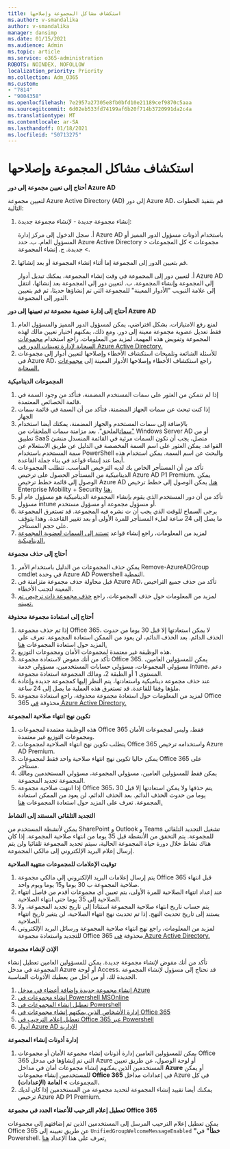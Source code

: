 ```yaml
---
title: استكشاف مشاكل المجموعة وإصلاحها
ms.author: v-smandalika
author: v-smandalika
manager: dansimp
ms.date: 01/15/2021
ms.audience: Admin
ms.topic: article
ms.service: o365-administration
ROBOTS: NOINDEX, NOFOLLOW
localization_priority: Priority
ms.collection: Adm_O365
ms.custom:
- "7814"
- "9004358"
ms.openlocfilehash: 7e2957a27305e8fb0bfd10e21189cef9870c5aaa
ms.sourcegitcommit: 6d02eb533fd74199af6b20f714b3720991da2c4a
ms.translationtype: MT
ms.contentlocale: ar-SA
ms.lasthandoff: 01/18/2021
ms.locfileid: "50713275"
---
```

# <a name="troubleshoot-group-issues"></a>استكشاف مشاكل المجموعة وإصلاحها

**أحتاج إلى تعيين مجموعة إلى دور Azure AD**

لتعيين مجموعة Azure Active Directory (AD) إلى دور Azure AD، قم بتنفيذ الخطوات التالية:

1. إنشاء مجموعة جديدة - لإنشاء مجموعة جديدة:

    أ. سجل الدخول إلى مركز إدارة Azure AD باستخدام أذونات مسؤول الدور المميز أو المسؤول العام. 
    ب. حدد Azure Active Directory > مجموعات > كل المجموعات > جديدة. 
    ج. إنشاء المجموعة.

2. قم بتعيين الدور إلى المجموعة إما أثناء إنشاء المجموعة أو بعد إنشائها.

    أ. لتعيين دور إلى المجموعة في وقت إنشاء المجموعة، يمكنك تبديل أدوار Azure AD إلى المجموعة وإنشاء المجموعة.
    ب. لتعيين دور إلى المجموعة بعد إنشائها، انتقل إلى علامة التبويب "الأدوار المعينة" للمجموعة التي تم إنشاؤها حديثا، ثم قم بتعيين الدور إلى المجموعة.

**أحتاج إلى إدارة عضوية مجموعة تم تعيينها إلى دور Azure AD**

1. لمنع رفع الامتيازات، بشكل افتراضي، يمكن لمسؤول الدور المميز والمسؤول العام فقط تعديل عضوية مجموعة معينة إلى دور. ومع ذلك، يمكنهم اختيار تعيين مالك لهذه المجموعة وتفويض هذه المهمة. لمزيد من المعلومات، راجع استخدام [مجموعات السحابة لإدارة تعيينات الدور في Azure Active Directory.](https://docs.microsoft.com/azure/active-directory/roles/groups-concept)
2. للأسئلة الشائعة وتلميحات استكشاف الأخطاء وإصلاحها لتعيين أدوار إلى مجموعات في Azure AD، راجع استكشاف الأخطاء وإصلاحها الأدوار المعينة إلى [مجموعات السحابة.](https://docs.microsoft.com/azure/active-directory/roles/groups-faq-troubleshooting)

**المجموعات الديناميكية**

1. إذا لم تتمكن من العثور على سمات المستخدم المضمنة، فتأكد من وجود السمة في قائمة الخصائص المعتمدة.
2. إذا كنت تبحث عن سمات الجهاز المضمنة، فتأكد من أن السمة في قائمة سمات الجهاز 
3. بالإضافة إلى سمات المستخدم والجهاز المضمنة، يمكنك أيضا استخدام ["سمات](https://docs.microsoft.com/azure/active-directory/enterprise-users/groups-dynamic-membership#extension-properties-and-custom-extension-properties)الملحق". بعد مزامنة سمات الملحقات من Windows Server AD أو من تطبيق SaaS متصل، يجب أن تكون السمات مرئية في القائمة المنسدل منشئ القواعد. يمكن العثور على اسم السمة المخصصة في الدليل عن طريق الاستعلام عن سمة المستخدم باستخدام PowerShell والبحث عن اسم السمة. يمكن استخدام هذه أيضا عند إنشاء قواعد في بناء جملة القاعدة.
4. تأكد من أن المستأجر الخاص بك لديه الترخيص المناسب. تتطلب المجموعات الديناميكية من المستأجر الحصول على ترخيص Azure AD P1 Premium. يمكن الوصول إلى قائمة خطط ترخيص Azure AD [هنا.](https://azure.microsoft.com/pricing/details/active-directory/) يمكن الوصول إلى خطط ترخيص Enterprise Mobility + Security [هنا.](https://www.microsoft.com/microsoft-365/enterprise-mobility-security/compare-plans-and-pricing)
5. تأكد من أن دور المستخدم الذي يقوم بإنشاء المجموعة الديناميكية هو مسؤول عام أو مسؤول intune أو مسؤول مجموعة أو مسؤول مستخدم.
6. يرجى السماح للوقت الذي يجب أن ت نشره فيه المجموعة. قد تستغرق المجموعة ما يصل إلى 24 ساعة لملء المستأجر للمرة الأولى أو بعد تغيير القاعدة، وهذا يتوقف على حجم المستأجر.
7. لمزيد من المعلومات، راجع إنشاء قواعد [تستند إلى السمات لعضوية المجموعة الديناميكية.](https://docs.microsoft.com/azure/active-directory/enterprise-users/groups-dynamic-membership)

**أحتاج إلى حذف مجموعة**

1. يمكن حذف المجموعات من الدليل باستخدام الأمر Remove-AzureADGroup cmdlet في وحدة Azure AD Powershell النمطية.
2. قبل محاولة حذف مجموعة متزامنة في Azure AD، تأكد من حذف جميع التراخيص المعينة لتجنب الأخطاء.
3. لمزيد من المعلومات حول حذف المجموعات، راجع [حذف مجموعة ذات ترخيص تم تعيينه.](https://docs.microsoft.com/azure/active-directory/enterprise-users/licensing-group-advanced#deleting-a-group-with-an-assigned-license)

**أحتاج إلى استعادة مجموعة محذوفة**

1. إذا تم حذف مجموعة Office 365، لا يمكن استعادتها إلا قبل 30 يوما من حدوث الحذف الدائم. بعد الحذف الدائم، لن يعود من الممكن استعادة المجموعة. تعرف على المزيد حول استعادة المجموعات [هنا.](https://docs.microsoft.com/azure/active-directory/enterprise-users/groups-restore-deleted)
2. هذه الوظيفة غير معتمدة لمجموعات الأمان ومجموعات التوزيع.
3. تأكد من أنك مفوض لاستعادة مجموعة Office 365. يمكن للمسؤولين العامين، مسؤولي المجموعات، مسؤولي حسابات المستخدمين، مسؤولي خدمة intune، دعم المستوى 1 أو الطبقة 2، ومالك المجموعة استعادة مجموعة.
4. عند حذف مجموعة ديناميكية واستعادتها، يتم النظر إليها كمجموعة جديدة وإعادة ملؤها وفقا للقاعدة. قد تستغرق هذه العملية ما يصل إلى 24 ساعة.
5. لمزيد من المعلومات حول استعادة مجموعة محذوفة، راجع استعادة مجموعة Office 365 محذوفة [في Azure Active Directory.](https://docs.microsoft.com/azure/active-directory/enterprise-users/groups-restore-deleted)

**تكوين نهج انتهاء صلاحية المجموعة**

1. هذه الوظيفة معتمدة لمجموعات Office 365 فقط، وليس لمجموعات الأمان ومجموعات التوزيع غير معتمدة.
2. يتطلب تكوين نهج انتهاء الصلاحية لمجموعات Office 365 واستخدامه ترخيص Azure AD Premium.
3. يمكن حاليا تكوين نهج انتهاء صلاحية واحد فقط لمجموعات Office 365 على مستأجر.
4. يمكن فقط للمسؤولين العامين، مسؤولي المجموعة، مسؤولي المستخدمين ومالك المجموعة تجديد المجموعة.
5. إذا انتهت صلاحية مجموعة Office 365، يتم حذفها ولا يمكن استعادتها إلا قبل 30 يوما من حدوث الحذف الدائم. بعد الحذف الدائم، لن يعود من الممكن استعادة المجموعة. تعرف على المزيد حول استعادة المجموعات [هنا.](https://docs.microsoft.com/azure/active-directory/enterprise-users/groups-restore-deleted)

**التجديد التلقائي المستند إلى النشاط**

يمكن لأنشطة المستخدم من SharePoint و Outlook و Teams تشغيل التجديد التلقائي للمجموعة. يتم التحقق من الأنشطة قبل 35 يوما من انتهاء صلاحية المجموعة. إذا كان هناك نشاط خلال دورة حياة المجموعة الحالية، سيتم تجديد المجموعة تلقائيا ولن يتم إرسال إعلام البريد الإلكتروني إلى مالكي المجموعة.

**توقيت الإعلامات للمجموعات منتهية الصلاحية**

1. يتم إرسال إعلامات البريد الإلكتروني إلى مالكي مجموعة Office 365 قبل انتهاء صلاحية المجموعة ب 30 يوما و15 يوما ويوم واحد.
2. عند إعداد انتهاء الصلاحية للمرة الأولى، يتم تعيين أي مجموعات أقدم من فاصل انتهاء الصلاحية إلى 35 يوما حتى انتهاء الصلاحية.
3. يتم حساب تاريخ انتهاء صلاحية المجموعة استنادا إلى تاريخ تجديد المجموعة، ولا يستند إلى تاريخ تحديث النهج. إذا تم تحديث نهج انتهاء الصلاحية، لن يتغير تاريخ انتهاء الصلاحية.
4. لمزيد من المعلومات، راجع نهج انتهاء صلاحية المجموعة ورسائل البريد الإلكتروني للتجديد واستعادة مجموعة Office 365 محذوفة [في Azure Active Directory.](https://docs.microsoft.com/azure/active-directory/enterprise-users/groups-restore-deleted) [](https://docs.microsoft.com/azure/active-directory/enterprise-users/groups-lifecycle)

**الإذن لإنشاء مجموعة**

تأكد من أنك مفوض لإنشاء مجموعة جديدة. يمكن للمسؤولين العامين تعطيل إنشاء المجموعة في مدخل Azure أو لوحة Access. قد تحتاج إلى مسؤول لإنشاء المجموعة الجديدة لك، أو من أجل من يعطيك الأذونات المناسبة.

1. [إنشاء مجموعة جديدة وإضافة أعضاء في مدخل Azure](https://docs.microsoft.com/azure/active-directory/fundamentals/active-directory-groups-create-azure-portal)
2. [إنشاء مجموعات في Powershell MSOnline](https://docs.microsoft.com/azure/active-directory/enterprise-users/groups-settings-v2-cmdlets#create-groups)
3. [تعطيل إنشاء المجموعات في Powershell](https://docs.microsoft.com/azure/active-directory/enterprise-users/groups-settings-v2-cmdlets#disable-group-creation-by-your-users) 
4. [إدارة الأشخاص الذين يمكنهم إنشاء مجموعات في Office 365](https://docs.microsoft.com/microsoft-365/solutions/manage-creation-of-groups) 
5. [تعطيل إعلام الترحيب في Office 365 عبر Powershell](https://docs.microsoft.com/powershell/module/exchange/set-unifiedgroup)
6. [أدوار Azure AD الإدارية](https://docs.microsoft.com/azure/active-directory/roles/permissions-reference)

**إدارة أذونات إنشاء المجموعة**

1. يمكن للمسؤولين العامين إدارة أذونات إنشاء مجموعة الأمان أو مجموعات Office 365 التي تم إنشاؤها في مدخل Azure أو لوحة الوصول، عن طريق تعيين المستخدمين الذين يمكنهم إنشاء مجموعات أمان في مداخل **Azure** أو يمكن للمستخدمين إنشاء مجموعات **Office 365** في إعدادات مداخل Azure في كل المجموعات **> العامة (الإعدادات).**
2. يمكنك أيضا تقييد إنشاء المجموعة لتحديد مجموعة من المستخدمين إذا كان لديك ترخيص Azure AD P1 Premium.

**تعطيل إعلام الترحيب للأعضاء الجدد في مجموعة Office 365**

يمكن تعطيل إعلام الترحيب المرسل إلى المستخدمين الذين تم إضافتهم إلى مجموعات Office 365 عن طريق تعيينه إلى `UnifiedGroupWelcomeMessageEnabled` **"خطأ"** في Powershell. تعرف على هذا الإعداد [هنا.](https://docs.microsoft.com/powershell/module/exchange/set-unifiedgroup)













